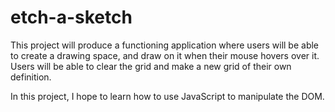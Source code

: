 # etch-a-sketch

This project will produce a functioning application where users will be able to create a drawing space, and draw on it when their mouse hovers over it. Users will be able to clear the grid and make a new grid of their own definition. 

In this project, I hope to learn how to use JavaScript to manipulate the DOM.